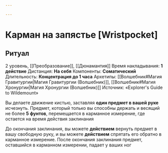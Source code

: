 ```yaml
---

---
```

# Карман на запястье [Wristpocket]
## Ритуал
2 уровень, [[Преобразование]], [[Дюнамантия]]
Время накладывания: **1 действие**
Дистанция: **На себя**
Компоненты: **Соматический**
Длительность: **Концентрация до 1 часа**
Архетипы: [[Волшебник#Магия Гравитургии|Магия Гравитургии (Волшебник)]], [[Волшебник#Магия Хронургии|Магия Хронургии (Волшебник)]]
Источник: «Explorer's Guide to Wildemount»

Вы делаете движение кистью, заставляя **один предмет в вашей руке** исчезнуть. Предмет, который только вы способны держать и весящий не более **5 фунтов**, перемещается в карманное измерение, где остается на время действия заклинания

До окончания заклинания, вы можете **действием** вернуть предмет в вашу свободную руку, и вы можете **действием** спрятать его обратно в карманное измерение. После окончания заклинания предмет, оставшийся в карманном измерении, падает у ваших ног